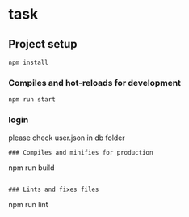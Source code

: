 # task

## Project setup
```
npm install
```

### Compiles and hot-reloads for development
```
npm run start
```
### login
please check user.json in db folder
```
### Compiles and minifies for production
```
npm run build
```

### Lints and fixes files
```
npm run lint
```


